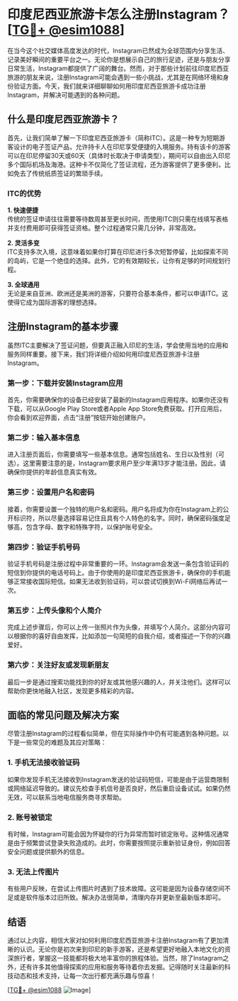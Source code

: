 # 印度尼西亚旅游卡怎么注册Instagram？[[TG💪+ @esim1088](https://t.me/s/esim1088)]

在当今这个社交媒体高度发达的时代，Instagram已然成为全球范围内分享生活、记录美好瞬间的重要平台之一。无论你是想展示自己的旅行足迹，还是与朋友分享日常生活，Instagram都提供了广阔的舞台。然而，对于那些计划前往印度尼西亚旅游的朋友来说，注册Instagram可能会遇到一些小挑战，尤其是在网络环境和身份验证方面。今天，我们就来详细聊聊如何用印度尼西亚旅游卡成功注册Instagram，并解决可能遇到的各种问题。

## 什么是印度尼西亚旅游卡？

首先，让我们简单了解一下印度尼西亚旅游卡（简称ITC）。这是一种专为短期游客设计的电子签证产品，允许持卡人在印尼享受便捷的入境服务。持有该卡的游客可以在印尼停留30天或60天（具体时长取决于申请类型），期间可以自由出入印尼多个国际机场及海港。这种卡不仅简化了签证流程，还为游客提供了更多便利，比如免去了传统纸质签证的繁琐手续。

### ITC的优势

**1. 快速便捷**  
传统的签证申请往往需要等待数周甚至更长时间，而使用ITC则只需在线填写表格并支付费用即可获得签证资格。整个过程通常只需几分钟，非常高效。

**2. 灵活多变**  
ITC支持多次入境，这意味着如果你打算在印尼进行多次短暂停留，比如探索不同的岛屿，它是一个绝佳的选择。此外，它的有效期较长，让你有足够的时间规划行程。

**3. 全球通用**  
无论是来自亚洲、欧洲还是美洲的游客，只要符合基本条件，都可以申请ITC。这使得它成为国际游客的理想选择。

## 注册Instagram的基本步骤

虽然ITC主要解决了签证问题，但要真正融入印尼的生活，学会使用当地的应用和服务同样重要。接下来，我们将详细介绍如何用印度尼西亚旅游卡注册Instagram。

### 第一步：下载并安装Instagram应用

首先，你需要确保你的设备已经安装了最新的Instagram应用程序。如果你还没有下载，可以从Google Play Store或者Apple App Store免费获取。打开应用后，你会看到欢迎界面，点击“注册”按钮开始创建账户。

### 第二步：输入基本信息

进入注册页面后，你需要填写一些基本信息。通常包括姓名、生日以及性别（可选）。这里需要注意的是，Instagram要求用户至少年满13岁才能注册。因此，请确保你提供的年龄信息真实有效。

### 第三步：设置用户名和密码

接着，你需要设置一个独特的用户名和密码。用户名将成为你在Instagram上的公开标识符，所以尽量选择容易记住且具有个人特色的名字。同时，确保密码强度足够高，包含字母、数字和特殊字符，以保护账号安全。

### 第四步：验证手机号码

验证手机号码是注册过程中非常重要的一环。Instagram会发送一条包含验证码的短信到你提供的电话号码上。由于你使用的是印度尼西亚旅游卡，确保你的手机能够正常接收国际短信。如果无法收到验证码，可以尝试切换到Wi-Fi网络后再试一次。

### 第五步：上传头像和个人简介

完成上述步骤后，你可以上传一张照片作为头像，并填写个人简介。这部分内容可以根据你的喜好自由发挥，比如添加一句简短的自我介绍，或者描述一下你的兴趣爱好。

### 第六步：关注好友或发现新朋友

最后一步是通过搜索功能找到你的好友或其他感兴趣的人，并关注他们。这样可以帮助你更快地融入社区，发现更多精彩的内容。

## 面临的常见问题及解决方案

尽管注册Instagram的过程看似简单，但在实际操作中仍有可能遇到各种问题。以下是一些常见的难题及其应对策略：

### 1. 手机无法接收验证码

如果你发现手机无法接收到Instagram发送的验证码短信，可能是由于运营商限制或网络延迟导致的。建议先检查手机信号是否良好，然后重启设备试试。如果仍然无效，可以联系当地电信服务商寻求帮助。

### 2. 账号被锁定

有时候，Instagram可能会因为怀疑你的行为异常而暂时锁定账号。这种情况通常是由于频繁尝试登录失败造成的。此时，你需要按照提示重新验证身份，例如回答安全问题或提供额外的信息。

### 3. 无法上传图片

有些用户反映，在尝试上传图片时遇到了技术故障。这可能是因为设备存储空间不足或是软件版本过旧所致。解决办法很简单，清理内存并更新至最新版本即可。

## 结语

通过以上内容，相信大家对如何利用印度尼西亚旅游卡注册Instagram有了更加清晰的认识。无论你是初次来到印尼的新手游客，还是希望更好地融入本地文化的资深旅行者，掌握这一技能都将极大地丰富你的旅程体验。当然，除了Instagram之外，还有许多其他值得探索的应用和服务等待着你去发掘。记得随时关注最新的科技动态和技术支持，让每一次出行都充满乐趣与惊喜！

[[TG💪+ @esim1088](https://t.me/s/esim1088) ![Image](https://i.postimg.cc/4NQfJmqS/Snipaste-2025-05-13-00-14-12.png)]